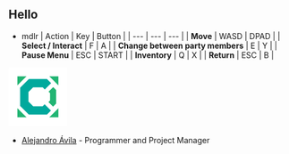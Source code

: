 ## Hello
* mdlr
| Action | Key | Button |
| --- | --- | --- |
| **Move** | WASD | DPAD |
| **Select / Interact** | F | A |
| **Change between party members** | E | Y |
| **Pause Menu** | ESC | START |
| **Inventory** | Q | X |
| **Return** | ESC | B |


![Bat Cat Studios](../logo.png)
- [Alejandro Ávila](https://github.com/Omicrxn) - Programmer and Project Manager
